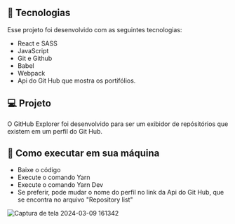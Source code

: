 ## 🚀 Tecnologias

Esse projeto foi desenvolvido com as seguintes tecnologias:

- React e SASS
- JavaScript
- Git e Github
- Babel
- Webpack
- Api do Git Hub que mostra os portifólios.

## 💻 Projeto

O GitHub Explorer foi desenvolvido para ser um exibidor de repósitórios que existem em um perfil do Git Hub.

## 🔖 Como executar em sua máquina
- Baixe o código
- Execute o comando Yarn
- Execute o comando Yarn Dev
- Se preferir, pode mudar o nome do perfil no link da Api do Git Hub, que se encontra no arquivo "Repository list"

![Captura de tela 2024-03-09 161342](https://github.com/annamarcomini/github-explorer/assets/116853315/cc96f178-b1af-4efe-8037-a7620bb58fcb)
